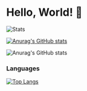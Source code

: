 # Hello, World! 👋
![Stats](https://github-readme-stats.vercel.app/api?username=TheConsoleLog)

[![Anurag's GitHub stats](https://github-readme-stats.vercel.app/api?username=TheConsoleLog)](https://github.com/anuraghazra/github-readme-stats)

![Anurag's GitHub stats](https://github-readme-stats.vercel.app/api?username=TheConsoleLog&count_private=true)

### Languages
[![Top Langs](https://github-readme-stats.vercel.app/api/top-langs/?username=TheConsoleLog&layout=compact)](https://github.com/anuraghazra/github-readme-stats)
